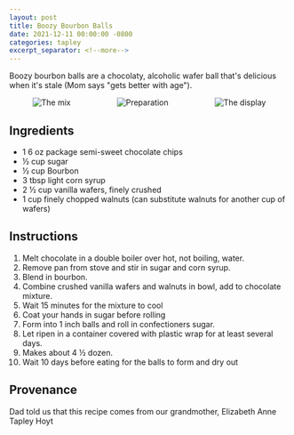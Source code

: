 ```yaml
---
layout: post
title: Boozy Bourbon Balls
date: 2021-12-11 00:00:00 -0800
categories: tapley
excerpt_separator: <!--more-->
---
```

Boozy bourbon balls are a chocolaty, alcoholic wafer ball that's delicious
when it's stale (Mom says "gets better with age").

<div style="overflow: hidden; display: flex; justify-content:space-around;">
    <img alt="The mix"
        src="{{ site.baseurl }}/img/boozy-bourbon-balls/mix.jpg"
        style="max-height: 300px; display: inline-block;"
    />
    <img alt="Preparation"
        src="{{ site.baseurl }}/img/boozy-bourbon-balls/preparation.jpeg"
        style="max-height: 300px; display: inline-block;"
    />
    <img alt="The display"
        src="{{ site.baseurl }}/img/boozy-bourbon-balls/done.jpg"
        style="max-height: 300px; display: inline-block;"
    />
</div>
<!--more-->

## Ingredients

- 1 6 oz package semi-sweet chocolate chips
- ½ cup sugar
- ½ cup Bourbon
- 3 tbsp light corn syrup
- 2 ½ cup vanilla wafers, finely crushed
- 1 cup finely chopped walnuts (can substitute walnuts for another cup of wafers)

## Instructions

1. Melt chocolate in a double boiler over hot, not boiling, water.
2. Remove pan from stove and stir in sugar and corn syrup.
3. Blend in bourbon.
4. Combine crushed vanilla wafers and walnuts in bowl, add to chocolate mixture.
5. Wait 15 minutes for the mixture to cool
6. Coat your hands in sugar before rolling
7. Form into 1 inch balls and roll in confectioners sugar.
8. Let ripen in a container covered with plastic wrap for at least several days.
9. Makes about 4 ½ dozen.
10. Wait 10 days before eating for the balls to form and dry out

## Provenance

Dad told us that this recipe comes from our grandmother, Elizabeth Anne Tapley Hoyt
